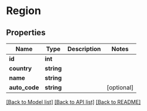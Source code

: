 # Region

## Properties
Name | Type | Description | Notes
------------ | ------------- | ------------- | -------------
**id** | **int** |  | 
**country** | **string** |  | 
**name** | **string** |  | 
**auto_code** | **string** |  | [optional] 

[[Back to Model list]](../README.md#documentation-for-models) [[Back to API list]](../README.md#documentation-for-api-endpoints) [[Back to README]](../README.md)


